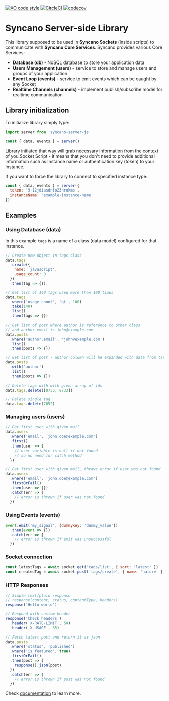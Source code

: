 [![XO code style](https://img.shields.io/badge/code_style-XO-5ed9c7.svg)](https://github.com/sindresorhus/xo)   [![CircleCI](https://circleci.com/gh/Syncano/syncano-server-js/tree/devel.svg?style=shield&circle-token=0340c11444db6f3dc227cf310f4d8ff1bd90dee8)](https://circleci.com/gh/Syncano/syncano-server-js/tree/devel)
[![codecov](https://codecov.io/gh/Syncano/syncano-server-js/branch/devel/graph/badge.svg)](https://codecov.io/gh/Syncano/syncano-server-js)

# Syncano Server-side Library

This library supposed to be used in **Syncano Sockets** (inside scripts)
to communicate with **Syncano Core Services**. Syncano provides various Core Services:
- **Database (db)** - NoSQL database to store your application data
- **Users Management (users)** - service to store and manage users and groups of your application
- **Event Loop (events)** - service to emit events which can be caught by any Socket
- **Realtime Channels (channels)** - implement publish/subscribe model for realtime communication

## Library initialization

To initialize library simply type:
```js
import server from 'syncano-server-js'

const { data, events } = server()
```

Library initiated that way will grab necessary information from the context of you Socket Script - it means that you don't need to provide additional information such as Instance name or authentication key (token) to your Instance.

If you want to force the library to connect to specified instance type:
```js
const { data, events } = server({
  token: '9-12jdiasdnfo23nrokms',
  instanceName: 'example-instance-name'
})
```

## Examples

### Using Database (data)

In this example `tags` is a name of a class (data model) configured for that instance.

```js
// Create new object in tags class
data.tags
  .create({
    name: 'javascript',
    usage_count: 0
  })
  .then(tag => {});

// Get list of 140 tags used more than 100 times
data.tags
  .where('usage_count', 'gt', 100)
  .take(140)
  .list()
  .then(tags => {})

// Get list of post where author is reference to other class 
// and author email is john@example.com
data.posts
  .where('author.email', 'john@example.com')
  .list()
  .then(posts => {})

// Get list of post - author column will be expanded with data from target class
data.posts
  .with('author')
  .list()
  .then(posts => {})

// Delete tags with with given array of ids
data.tags.delete([8735, 8733])

// Delete single tag
data.tags.delete(7652)
```

### Managing users (users)

```js
// Get first user with given mail
data.users
  .where('email', 'john.doe@example.com')
  .first()
  .then(user => {
    // user variable is null if not found
    // so no need for catch method
  })

// Get first user with given mail, throws error if user was not found
data.users
  .where('email', 'john.doe@example.com')
  .firstOrFail()
  .then(user => {})
  .catch(err => {
    // error is thrown if user was not found
  })
```

### Using Events (events)

```js
event.emit('my_signal', {dummyKey: 'dummy_value'})
  .then(event => {})
  .catch(err => {
    // error is thrown if emit was unsuccessful
  })
```

### Socket connection 

```js
const latestTags = await socket.get('tags/list', { sort: 'latest' })
const createdTag = await socket.post('tags/create', { name: 'nature' })
```

### HTTP Responses

```js
// Simple text/plain response
// response(content, status, contentType, headers)
response('Hello world')

// Respond with custom header
response('Check headers')
  .header('X-RATE-LIMIT', 50)
  .header('X-USAGE', 35)

// Fetch latest post and return it as json
data.posts
  .where('status', 'published')
  .where('is_featured', true)
  .firstOrFail()
  .then(post => {
    response().json(post)
  })
  .catch(err => {
    // error is thrown if post was not found
  })
```

Check [documentation](http://syncano.github.io/syncano-server-js/) to learn more.

